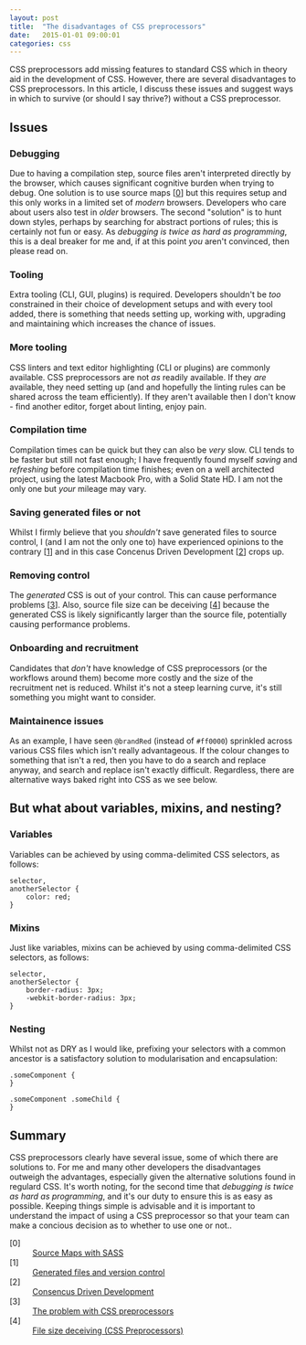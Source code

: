 ```yaml
---
layout: post
title:  "The disadvantages of CSS preprocessors"
date:   2015-01-01 09:00:01
categories: css
---
```


CSS preprocessors add missing features to standard CSS which in theory aid in the development of CSS. However, there are several disadvantages to CSS preprocessors. In this article, I discuss these issues and suggest ways in which to survive (or should I say thrive?) without a CSS preprocessor.

## Issues

### Debugging

Due to having a compilation step, source files aren't interpreted directly by the browser, which causes significant cognitive burden when trying to debug. One solution is to use source maps [[0](#ref0)] but this requires setup and this only works in a limited set of *modern* browsers. Developers who care about users also test in *older* browsers. The second "solution" is to hunt down styles, perhaps by searching for abstract portions of rules; this is certainly not fun or easy. As *debugging is twice as hard as programming*, this is a deal breaker for me and, if at this point *you* aren't convinced, then please read on.

### Tooling

Extra tooling (CLI, GUI, plugins) is required. Developers shouldn't be *too* constrained in their choice of development setups and with every tool added, there is something that needs setting up, working with, upgrading and maintaining which increases the chance of issues.

### More tooling

CSS linters and text editor highlighting (CLI or plugins) are commonly available. CSS preprocessors are not *as* readily available. If they *are* available, they need setting up (and and hopefully the linting rules can be shared across the team efficiently). If they aren't available then I don't know - find another editor, forget about linting, enjoy pain.

### Compilation time

Compilation times can be quick but they can also be *very* slow. CLI tends to be faster but still not fast enough; I have frequently found myself *saving* and *refreshing* before compilation time finishes; even on a well architected project, using the latest Macbook Pro, with a Solid State HD. I am not the only one but *your* mileage may vary.

### Saving generated files or not

Whilst I firmly believe that you *shouldn't* save generated files to source control, I (and I am not the only one to) have experienced opinions to the contrary [[1](#ref1)] and in this case Concenus Driven Development [[2](#ref2)] crops up.

### Removing control

The *generated* CSS is out of your control. This can cause performance problems [[3](#ref3)]. Also, source file size can be deceiving [[4](#ref4)] because the generated CSS is likely significantly larger than the source file, potentially causing performance problems.

### Onboarding and recruitment

Candidates that *don't* have knowledge of CSS preprocessors (or the workflows around them) become more costly and the size of the recruitment net is reduced. Whilst it's not a steep learning curve, it's still something you might want to consider.

### Maintainence issues

As an example, I have seen `@brandRed` (instead of `#ff0000`) sprinkled across various CSS files which isn't really advantageous. If the colour changes to something that isn't a red, then you have to do a search and replace anyway, and search and replace isn't exactly difficult. Regardless, there are alternative ways baked right into CSS as we see below.

## But what about variables, mixins, and nesting?

### Variables

Variables can be achieved by using comma-delimited CSS selectors, as follows:

	selector,
	anotherSelector {
		color: red;
	}

### Mixins

Just like variables, mixins can be achieved by using comma-delimited CSS selectors, as follows:

	selector,
	anotherSelector {
		border-radius: 3px;
		-webkit-border-radius: 3px;
	}

### Nesting

Whilst not as DRY as I would like, prefixing your selectors with a common ancestor is a satisfactory solution to modularisation and encapsulation:

	.someComponent {
	}

	.someComponent .someChild {
	}

## Summary

CSS preprocessors clearly have several issue, some of which there are solutions to. For me and many other developers the disadvantages outweigh the advantages, especially given the alternative solutions found in regulard CSS. It's worth noting, for the second time that *debugging is twice as hard as programming*, and it's our duty to ensure this is as easy as possible. Keeping things simple is advisable and it is important to understand the impact of using a CSS preprocessor so that your team can make a concious decision as to whether to use one or not..

<dl>
	<dt class="citation" id="ref0">[0]</dt>
	<dd><a href="http://thesassway.com/intermediate/using-source-maps-with-sass">Source Maps with SASS</a></dd>
	<dt class="citation" id="ref1">[1]</dt>
	<dd><a href="http://stackoverflow.com/questions/13185170/using-less-and-version-control-should-generated-css-be-included-in-a-repo">Generated files and version control</a></dd>
	<dt class="citation" id="ref2">[2]</dt>
	<dd><a href="http://www.nczonline.net/blog/2015/04/14/consensus-driven-development/">Consencus Driven Development</a></dd>
	<dt class="citation" id="ref3">[3]</dt>
	<dd><a href="http://blog.millermedeiros.com/the-problem-with-css-pre-processors/">The problem with CSS preprocessors</a></dd>
	<dt class="citation" id="ref4">[4]</dt>
	<dd><a href="http://jaketrent.com/post/cons-css-preprocessors/">File size deceiving (CSS Preprocessors)</a></dd>
</dl>